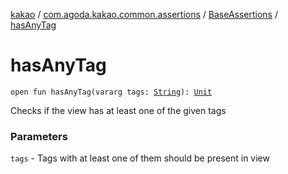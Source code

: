 [kakao](../../index.md) / [com.agoda.kakao.common.assertions](../index.md) / [BaseAssertions](index.md) / [hasAnyTag](./has-any-tag.md)

# hasAnyTag

`open fun hasAnyTag(vararg tags: `[`String`](https://kotlinlang.org/api/latest/jvm/stdlib/kotlin/-string/index.html)`): `[`Unit`](https://kotlinlang.org/api/latest/jvm/stdlib/kotlin/-unit/index.html)

Checks if the view has at least one of the given tags

### Parameters

`tags` - Tags with at least one of them should be present in view